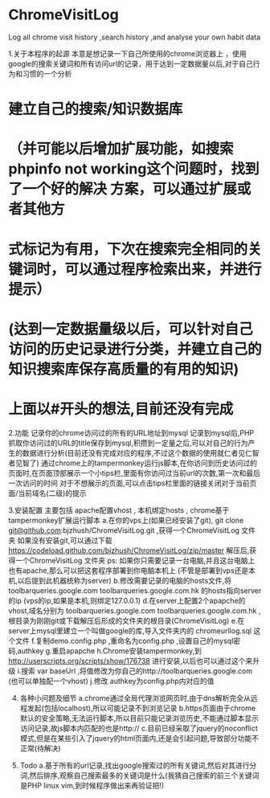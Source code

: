 ChromeVisitLog
==============

Log all chrome visit history ,search history ,and analyse your own habit data

1.关于本程序的起源
    本意是想记录一下自己所使用的chrome浏览器上 ，使用google的搜索关键词和所有访问url的记录，用于达到一定数据量以后,对于自己行为和习惯的一个分析 
#    建立自己的搜索/知识数据库
#        （并可能以后增加扩展功能，如搜索phpinfo not working这个问题时，找到了一个好的解决 方案，可以通过扩展或者其他方
#    式标记为有用，下次在搜索完全相同的关键词时，可以通过程序检索出来，并进行提示）
#        (达到一定数据量级以后，可以针对自己访问的历史记录进行分类，并建立自己的知识搜索库保存高质量的有用的知识)
#    上面以#开头的想法,目前还没有完成
2.功能
    记录你的chrome访问过的所有的URL地址到mysql
    记录到mysql后,PHP 抓取你访问过的URL的title保存到mysql,积攒到一定量之后,可以对自己的行为产生的数据进行分析(目前还没有完成对应的程序,不过这个数据的使用就仁者见仁智者见智了)
    通过chrome上的tampermonkey运行js脚本,在你访问到历史访问过的页面时,在页面顶部展示一个小tips栏,里面有你访问过当前url的次数,第一次和最后一次访问的时间
    对于不想展示的页面,可以点击tips栏里面的链接关闭对于当前页面/当前域名(二级)的提示


3.安装配置
    主要包括 apache配置vhost , 本机绑定hosts , chrome基于tampermonkey扩展运行脚本
    a.在你的vps上(如果已经安装了git), git clone git@github.com:bjzhush/ChromeVisitLog.git ,获得一个ChromeVisitLog 文件夹
      如果没有安装git,可以通过下载 https://codeload.github.com/bjzhush/ChromeVisitLog/zip/master 解压后,获得一个ChromeVisitLog 文件夹
      ps: 如果你只需要记录一台电脑,并且这台电脑上也有apache,那么可以把这套程序部署到你电脑本机上 (不管是部署到vps还是本机,以后提到此机器统称为server)
    b.修改需要记录的电脑的hosts文件,将toolbarqueries.google.com toolbarqueries.google.com.hk 的hosts指向server的ip (vps的ip,如果是本机,则绑定127.0.0.1)
    d.在server上配置2个apapche的vhost,域名分别为 toolbarqueries.google.com  toolbarqueries.google.com.hk ,根目录为刚刚git或下载解压后形成的文件夹的根目录(ChromeVisitLog)
    e.在server上mysql里建立一个叫做google的库,导入文件夹内的 chromeurllog.sql 这个文件
    f.复制demo.config.php ,重命名为config.php ,设置自己的mysql密码,authkey
    g.重启apapche
    h.Chrome安装tampermonkey,到 http://userscripts.org/scripts/show/176738  进行安装,以后也可以通过这个来升级
    i.搜索 var baseUrl ,将值修改为你自己的http://toolbarqueries.google.com (也可以单独配一个vhost)
    j.修改 authkey为config.php内对应的值

4. 各种小问题及细节
    a.chrome通过全局代理浏览网页时,由于dns解析完全从远程发起(包括localhost),所以可能记录不到浏览记录
    b.https页面由于chrome默认的安全策略,无法运行脚本,所以目前只能记录浏览历史,不能通过脚本显示访问记录,故js脚本内匹配的也是http://
    c.目前已经采取了jquery的noconflict模式,但是在某些引入了jquery的html页面内,还是会引起问题,导致部分功能不正常(待解决)

5. Todo
   a.基于所有的url记录,找出google搜索过的所有关键词,然后对其进行分词,然后排序,观察自己搜索最多的关键词是什么(我猜自己搜索的前三个关键词是PHP linux vim,到时候程序做出来再验证把!)
